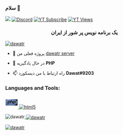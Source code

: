### سلام 👋
![](https://komarev.com/ghpvc/?username=dawatr&color=brightgreen) 
[![ Discord ](https://img.shields.io/badge/chat-on%20discord-7289da.svg)](https://discord.com/invite/zR47gF45FQ)
 <a href="https://www.youtube.com/channel/UClnm4kLZvGQAXNRz0C7PRAg"><img src="https://img.shields.io/youtube/channel/subscribers/UClnm4kLZvGQAXNRz0C7PRAg?color=orangescribe&logorColor=Yourbescribe&logorColor=Yourbescribe&logor=Yourbescribe&logor=Yourbescribe&logor=Yourbescript&logor=Yourbescript&logor=Yourbescript&logor= =flat" alt="YT Subscribe"/></a>
  <a href="https://www.youtube.com/channel/UClnm4kLZvGQAXNRz0C7PRAg"><img src="https://img.shields.io/youtube/channel/views/UClnm4kLZvGQAXNRz0C7PRAg?color=orange&logo&logoColor=Viewtus =flat" alt="YT Views"/></a>

<h3 align="center">یک برنامه نویس پر شور از ایران</h3>


<p align="Left"> <a href="https://github.com/dawatr"><img src="https://github-profile-trophy.vercel.app/?username=dawatr" alt="dawatr" /></a> </p>

- 🔭 پروژه فعلی من [dawatr server](Https://dawatr.ir)

- 🌱 در حال یادگیریه **PHP**

- 📫 راه ارتباط با من دیسکورد **Dawat#9203**


<h3 align="left">Languages and Tools:</h3>
<a href="https://www.php.net" target="_blank"> <img src="https://raw.githubusercontent.com/devicons/devicon/master/icons/php/php-original.svg" alt="php" width="40" height="40"/> </a> <a href="https://www.w3.org/html/" target="_blank"> <img src="https://raw.githubusercontent.com/ devicons/devicon/master/icons/html5/html5-original-wordmark.svg" alt="html5" width="40" height="40"/>

<p><img align="left" src="https://github-readme-stats.vercel.app/api/top-langs?username=dawatr&show_icons=true&locale=en&layout=compact" alt="dawatr" /></p>

<p>&nbsp;<img align="center" src="https://github-readme-stats.vercel.app/api?username=dawatr&show_icons=true&locale=en" alt="dawatr" /></p>

<p><img align="center" src="https://github-readme-streak-stats.herokuapp.com/?user=dawatr&" alt="dawatr" /></p>

